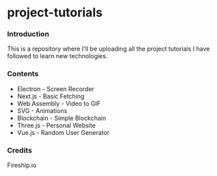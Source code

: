 # project-tutorials

### Introduction

This is a repository where I'll be uploading all the project tutorials I have followed to learn new technologies.

### Contents

- Electron - Screen Recorder
- Next.js - Basic Fetching
- Web Assembly - Video to GIF
- SVG - Animations
- Blockchain - Simple Blockchain
- Three.js - Personal Website
- Vue.js - Random User Generator

### Credits

Fireship.io
